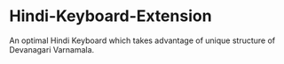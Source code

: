 # Hindi-Keyboard-Extension
An optimal Hindi Keyboard which takes advantage of unique structure of Devanagari Varnamala.
